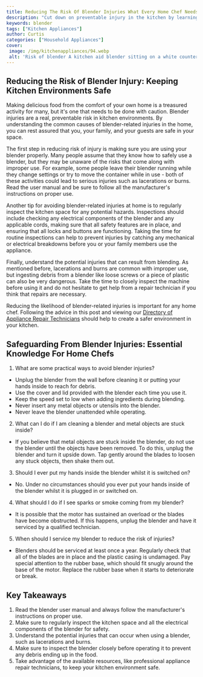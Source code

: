 ```yaml
---
title: Reducing The Risk Of Blender Injuries What Every Home Chef Needs To Know
description: "Cut down on preventable injury in the kitchen by learning about the risks related to using a blender Find out the best practices to ensure your kitchen remains safe when using this kitchen appliance"
keywords: blender
tags: ["Kitchen Appliances"]
author: Curtis
categories: ["Household Appliances"]
cover: 
 image: /img/kitchenappliances/94.webp
 alt: 'Risk of blender A kitchen aid blender sitting on a white countertop with safety precautions around it'
---
```

## Reducing the Risk of Blender Injury: Keeping Kitchen Environments Safe

Making delicious food from the comfort of your own home is a treasured activity for many, but it's one that needs to be done with caution. Blender injuries are a real, preventable risk in kitchen environments. By understanding the common causes of blender-related injuries in the home, you can rest assured that you, your family, and your guests are safe in your space. 

The first step in reducing risk of injury is making sure you are using your blender properly. Many people assume that they know how to safely use a blender, but they may be unaware of the risks that come along with improper use. For example, some people leave their blender running while they change settings or try to move the container while in use - both of these activities could lead to serious injuries such as lacerations or burns. Read the user manual and be sure to follow all the manufacturer's instructions on proper use.

Another tip for avoiding blender-related injuries at home is to regularly inspect the kitchen space for any potential hazards. Inspections should include checking any electrical components of the blender and any applicable cords, making sure that all safety features are in place, and ensuring that all locks and buttons are functioning. Taking the time for routine inspections can help to prevent injuries by catching any mechanical or electrical breakdowns before you or your family members use the appliance.

Finally, understand the potential injuries that can result from blending. As mentioned before, lacerations and burns are common with improper use, but ingesting debris from a blender like loose screws or a piece of plastic can also be very dangerous. Take the time to closely inspect the machine before using it and do not hesitate to get help from a repair technician if you think that repairs are necessary.

Reducing the likelihood of blender-related injuries is important for any home chef. Following the advice in this post and viewing our [Directory of Appliance Repair Technicians](./pages/appliance-repair-technicians) should help to create a safer environment in your kitchen.

## Safeguarding From Blender Injuries: Essential Knowledge For Home Chefs

1. What are some practical ways to avoid blender injuries?
 - Unplug the blender from the wall before cleaning it or putting your hands inside to reach for debris.
 - Use the cover and lid provided with the blender each time you use it. 
 - Keep the speed set to low when adding ingredients during blending.
 - Never insert any metal objects or utensils into the blender.
 - Never leave the blender unattended while operating.

2. What can I do if I am cleaning a blender and metal objects are stuck inside?
 - If you believe that metal objects are stuck inside the blender, do not use the blender until the objects have been removed. To do this, unplug the blender and turn it upside down. Tap gently around the blades to loosen any stuck objects, then shake them out.

3. Should I ever put my hands inside the blender whilst it is switched on?
 - No. Under no circumstances should you ever put your hands inside of the blender whilst it is plugged in or switched on.

4. What should I do if I see sparks or smoke coming from my blender?
 - It is possible that the motor has sustained an overload or the blades have become obstructed. If this happens, unplug the blender and have it serviced by a qualified technician.

5. When should I service my blender to reduce the risk of injuries?
 - Blenders should be serviced at least once a year. Regularly check that all of the blades are in place and the plastic casing is undamaged. Pay special attention to the rubber base, which should fit snugly around the base of the motor. Replace the rubber base when it starts to deteriorate or break.

## Key Takeaways
1. Read the blender user manual and always follow the manufacturer's instructions on proper use.
2. Make sure to regularly inspect the kitchen space and all the electrical components of the blender for safety.
3. Understand the potential injuries that can occur when using a blender, such as lacerations and burns.
4. Make sure to inspect the blender closely before operating it to prevent any debris ending up in the food.
5. Take advantage of the available resources, like professional appliance repair technicians, to keep your kitchen environment safe.
